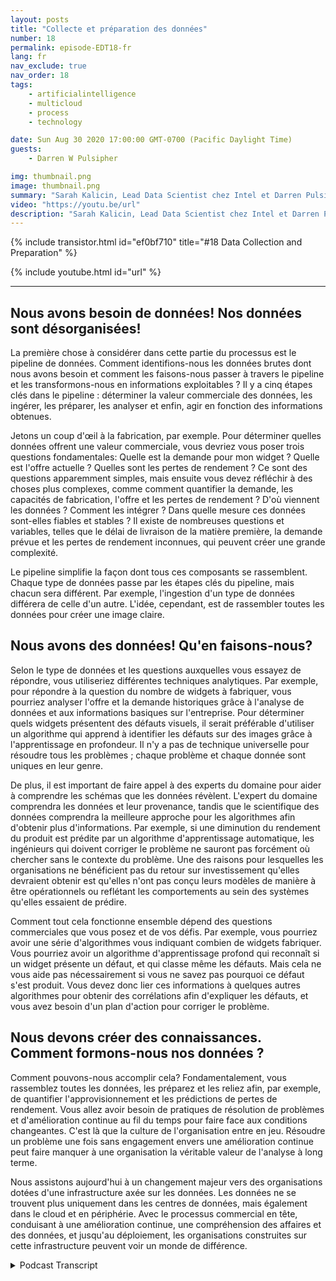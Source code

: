 ```yaml
---
layout: posts
title: "Collecte et préparation des données"
number: 18
permalink: episode-EDT18-fr
lang: fr
nav_exclude: true
nav_order: 18
tags:
    - artificialintelligence
    - multicloud
    - process
    - technology

date: Sun Aug 30 2020 17:00:00 GMT-0700 (Pacific Daylight Time)
guests:
    - Darren W Pulsipher

img: thumbnail.png
image: thumbnail.png
summary: "Sarah Kalicin, Lead Data Scientist chez Intel et Darren Pulsipher, Architecte en chef des solutions du secteur public chez Intel, parlent du processus et des avantages de la collecte et de la préparation de données pour devenir une organisation axée sur les données. Il s'agit de la deuxième étape du parcours vers une organisation axée sur les données."
video: "https://youtu.be/url"
description: "Sarah Kalicin, Lead Data Scientist chez Intel et Darren Pulsipher, Architecte en chef des solutions du secteur public chez Intel, parlent du processus et des avantages de la collecte et de la préparation de données pour devenir une organisation axée sur les données. Il s'agit de la deuxième étape du parcours vers une organisation axée sur les données."
---
```


<div>
{% include transistor.html id="ef0bf710" title="#18 Data Collection and Preparation" %}

{% include youtube.html id="url" %}
</div>

---

## Nous avons besoin de données! Nos données sont désorganisées!

La première chose à considérer dans cette partie du processus est le pipeline de données. Comment identifions-nous les données brutes dont nous avons besoin et comment les faisons-nous passer à travers le pipeline et les transformons-nous en informations exploitables ? Il y a cinq étapes clés dans le pipeline : déterminer la valeur commerciale des données, les ingérer, les préparer, les analyser et enfin, agir en fonction des informations obtenues.

Jetons un coup d'œil à la fabrication, par exemple. Pour déterminer quelles données offrent une valeur commerciale, vous devriez vous poser trois questions fondamentales: Quelle est la demande pour mon widget ? Quelle est l'offre actuelle ? Quelles sont les pertes de rendement ? Ce sont des questions apparemment simples, mais ensuite vous devez réfléchir à des choses plus complexes, comme comment quantifier la demande, les capacités de fabrication, l'offre et les pertes de rendement ? D'où viennent les données ? Comment les intégrer ? Dans quelle mesure ces données sont-elles fiables et stables ? Il existe de nombreuses questions et variables, telles que le délai de livraison de la matière première, la demande prévue et les pertes de rendement inconnues, qui peuvent créer une grande complexité.

Le pipeline simplifie la façon dont tous ces composants se rassemblent. Chaque type de données passe par les étapes clés du pipeline, mais chacun sera différent. Par exemple, l'ingestion d'un type de données différera de celle d'un autre. L'idée, cependant, est de rassembler toutes les données pour créer une image claire.

## Nous avons des données! Qu'en faisons-nous?

Selon le type de données et les questions auxquelles vous essayez de répondre, vous utiliseriez différentes techniques analytiques. Par exemple, pour répondre à la question du nombre de widgets à fabriquer, vous pourriez analyser l'offre et la demande historiques grâce à l'analyse de données et aux informations basiques sur l'entreprise. Pour déterminer quels widgets présentent des défauts visuels, il serait préférable d'utiliser un algorithme qui apprend à identifier les défauts sur des images grâce à l'apprentissage en profondeur. Il n'y a pas de technique universelle pour résoudre tous les problèmes ; chaque problème et chaque donnée sont uniques en leur genre.

De plus, il est important de faire appel à des experts du domaine pour aider à comprendre les schémas que les données révèlent. L'expert du domaine comprendra les données et leur provenance, tandis que le scientifique des données comprendra la meilleure approche pour les algorithmes afin d'obtenir plus d'informations. Par exemple, si une diminution du rendement du produit est prédite par un algorithme d'apprentissage automatique, les ingénieurs qui doivent corriger le problème ne sauront pas forcément où chercher sans le contexte du problème. Une des raisons pour lesquelles les organisations ne bénéficient pas du retour sur investissement qu'elles devraient obtenir est qu'elles n'ont pas conçu leurs modèles de manière à être opérationnels ou reflétant les comportements au sein des systèmes qu'elles essaient de prédire.

Comment tout cela fonctionne ensemble dépend des questions commerciales que vous posez et de vos défis. Par exemple, vous pourriez avoir une série d'algorithmes vous indiquant combien de widgets fabriquer. Vous pourriez avoir un algorithme d'apprentissage profond qui reconnaît si un widget présente un défaut, et qui classe même les défauts. Mais cela ne vous aide pas nécessairement si vous ne savez pas pourquoi ce défaut s'est produit. Vous devez donc lier ces informations à quelques autres algorithmes pour obtenir des corrélations afin d'expliquer les défauts, et vous avez besoin d'un plan d'action pour corriger le problème.

## Nous devons créer des connaissances. Comment formons-nous nos données ?

Comment pouvons-nous accomplir cela? Fondamentalement, vous rassemblez toutes les données, les préparez et les reliez afin, par exemple, de quantifier l'approvisionnement et les prédictions de pertes de rendement. Vous allez avoir besoin de pratiques de résolution de problèmes et d'amélioration continue au fil du temps pour faire face aux conditions changeantes. C'est là que la culture de l'organisation entre en jeu. Résoudre un problème une fois sans engagement envers une amélioration continue peut faire manquer à une organisation la véritable valeur de l'analyse à long terme.

Nous assistons aujourd'hui à un changement majeur vers des organisations dotées d'une infrastructure axée sur les données. Les données ne se trouvent plus uniquement dans les centres de données, mais également dans le cloud et en périphérie. Avec le processus commercial en tête, conduisant à une amélioration continue, une compréhension des affaires et des données, et jusqu'au déploiement, les organisations construites sur cette infrastructure peuvent voir un monde de différence.



<details>
<summary> Podcast Transcript </summary>

<p></p>

</details>
